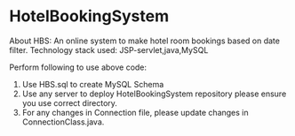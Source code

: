 # HotelBookingSystem

About HBS:
An online system to make hotel room bookings based on date filter.
Technology stack used: 
JSP-servlet,java,MySQL

Perform following to use above code:
1. Use HBS.sql to create MySQL Schema
2. Use any server to deploy HotelBookingSystem repository please ensure you use correct directory.
3. For any changes in Connection file, please update changes in ConnectionClass.java.
